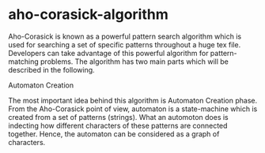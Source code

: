 # aho-corasick-algorithm
Aho-Corasick is known as a powerful pattern search algorithm which is used for searching a set of specific patterns throughout a huge tex file.
Developers can take advantage of this powerful algorithm for pattern-matching problems. 
The algorithm has two main parts which will be described in the following.

Automaton Creation

The most important idea behind this algorithm is Automaton Creation phase. From the Aho-Corasick point of view, automaton is a state-machine which is created from a set of patterns (strings). What an automoton does is indecting how different characters of these patterns are connected together. Hence, the automaton can be considered as a graph of characters.
